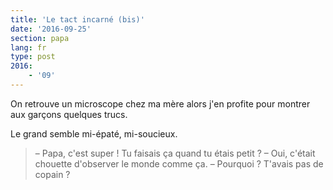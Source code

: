 ```yaml
---
title: 'Le tact incarné (bis)'
date: '2016-09-25'
section: papa
lang: fr
type: post
2016:
    - '09'
---
```


On retrouve un microscope chez ma mère alors j'en profite pour montrer aux garçons quelques trucs.

<!-- more -->

Le grand semble mi-épaté, mi-soucieux.

> – Papa, c'est super ! Tu faisais ça quand tu étais petit ?
> – Oui, c'était chouette d'observer le monde comme ça.
> – Pourquoi ? T'avais pas de copain ?